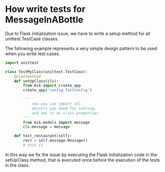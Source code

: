 # How write tests for MessageInABottle

Due to Flask initialization issue, we have to write
a setup method for all unittest.TestCase classes.

The following example represents a very simple 
design pattern to be used when you write test cases.


```python
import unittest

class TestMyClass(unittest.TestCase):
    @classmethod
    def setUpClass(cls):
        from mib import create_app
        create_app('config.TestConfig')

        '''
            now you can import all 
            objects you need for testing,
            and set it as class properties
        '''
        from mib.models import message
        cls.message = message

    def test_restaurant(self):
        rest = self.message.Message()
        # test it
``` 

In this way we fix the issue by executing the Flask initialization code in the setUpClass method, that is executed once before the execution of the tests in the class.

